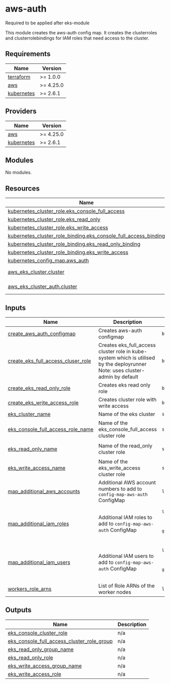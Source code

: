 # aws-auth

Required to be applied after eks-module<br>

This module creates the aws-auth config map.
It creates the clusterroles and clusterrolebindings for IAM roles that need access to the cluster.

<!-- BEGINNING OF PRE-COMMIT-TERRAFORM DOCS HOOK -->
## Requirements

| Name | Version |
|------|---------|
| <a name="requirement_terraform"></a> [terraform](#requirement\_terraform) | >= 1.0.0 |
| <a name="requirement_aws"></a> [aws](#requirement\_aws) | >= 4.25.0 |
| <a name="requirement_kubernetes"></a> [kubernetes](#requirement\_kubernetes) | >= 2.6.1 |

## Providers

| Name | Version |
|------|---------|
| <a name="provider_aws"></a> [aws](#provider\_aws) | >= 4.25.0 |
| <a name="provider_kubernetes"></a> [kubernetes](#provider\_kubernetes) | >= 2.6.1 |

## Modules

No modules.

## Resources

| Name | Type |
|------|------|
| [kubernetes_cluster_role.eks_console_full_access](https://registry.terraform.io/providers/hashicorp/kubernetes/latest/docs/resources/cluster_role) | resource |
| [kubernetes_cluster_role.eks_read_only](https://registry.terraform.io/providers/hashicorp/kubernetes/latest/docs/resources/cluster_role) | resource |
| [kubernetes_cluster_role.eks_write_access](https://registry.terraform.io/providers/hashicorp/kubernetes/latest/docs/resources/cluster_role) | resource |
| [kubernetes_cluster_role_binding.eks_console_full_access_binding](https://registry.terraform.io/providers/hashicorp/kubernetes/latest/docs/resources/cluster_role_binding) | resource |
| [kubernetes_cluster_role_binding.eks_read_only_binding](https://registry.terraform.io/providers/hashicorp/kubernetes/latest/docs/resources/cluster_role_binding) | resource |
| [kubernetes_cluster_role_binding.eks_write_access](https://registry.terraform.io/providers/hashicorp/kubernetes/latest/docs/resources/cluster_role_binding) | resource |
| [kubernetes_config_map.aws_auth](https://registry.terraform.io/providers/hashicorp/kubernetes/latest/docs/resources/config_map) | resource |
| [aws_eks_cluster.cluster](https://registry.terraform.io/providers/hashicorp/aws/latest/docs/data-sources/eks_cluster) | data source |
| [aws_eks_cluster_auth.cluster](https://registry.terraform.io/providers/hashicorp/aws/latest/docs/data-sources/eks_cluster_auth) | data source |

## Inputs

| Name | Description | Type | Default | Required |
|------|-------------|------|---------|:--------:|
| <a name="input_create_aws_auth_configmap"></a> [create\_aws\_auth\_configmap](#input\_create\_aws\_auth\_configmap) | Creates aws-auth configmap | `bool` | `true` | no |
| <a name="input_create_eks_full_access_cluser_role"></a> [create\_eks\_full\_access\_cluser\_role](#input\_create\_eks\_full\_access\_cluser\_role) | Creates eks\_full\_access cluster role in kube-system which is utilised by the deployrunner Note: uses cluster-admin by default | `bool` | `false` | no |
| <a name="input_create_eks_read_only_role"></a> [create\_eks\_read\_only\_role](#input\_create\_eks\_read\_only\_role) | Creates eks read only role | `bool` | `true` | no |
| <a name="input_create_eks_write_access_role"></a> [create\_eks\_write\_access\_role](#input\_create\_eks\_write\_access\_role) | Creates cluster role with write access | `bool` | `false` | no |
| <a name="input_eks_cluster_name"></a> [eks\_cluster\_name](#input\_eks\_cluster\_name) | Name of the eks cluster | `string` | n/a | yes |
| <a name="input_eks_console_full_access_role_name"></a> [eks\_console\_full\_access\_role\_name](#input\_eks\_console\_full\_access\_role\_name) | Name of the eks\_console\_full\_access cluster role | `string` | `"eks-console-full-access"` | no |
| <a name="input_eks_read_only_name"></a> [eks\_read\_only\_name](#input\_eks\_read\_only\_name) | Name of the read\_only cluster role | `string` | `"eks-read-only"` | no |
| <a name="input_eks_write_access_name"></a> [eks\_write\_access\_name](#input\_eks\_write\_access\_name) | Name of the eks\_write\_access cluster role | `string` | `"eks-write-access"` | no |
| <a name="input_map_additional_aws_accounts"></a> [map\_additional\_aws\_accounts](#input\_map\_additional\_aws\_accounts) | Additional AWS account numbers to add to `config-map-aws-auth` ConfigMap | `list(string)` | `[]` | no |
| <a name="input_map_additional_iam_roles"></a> [map\_additional\_iam\_roles](#input\_map\_additional\_iam\_roles) | Additional IAM roles to add to `config-map-aws-auth` ConfigMap | <pre>list(object({<br>    rolearn  = string<br>    username = string<br>    groups   = list(string)<br>  }))</pre> | `[]` | no |
| <a name="input_map_additional_iam_users"></a> [map\_additional\_iam\_users](#input\_map\_additional\_iam\_users) | Additional IAM users to add to `config-map-aws-auth` ConfigMap | <pre>list(object({<br>    userarn  = string<br>    username = string<br>    groups   = list(string)<br>  }))</pre> | `[]` | no |
| <a name="input_workers_role_arns"></a> [workers\_role\_arns](#input\_workers\_role\_arns) | List of Role ARNs of the worker nodes | `list(string)` | `[]` | no |

## Outputs

| Name | Description |
|------|-------------|
| <a name="output_eks_console_cluster_role"></a> [eks\_console\_cluster\_role](#output\_eks\_console\_cluster\_role) | n/a |
| <a name="output_eks_console_full_access_cluster_role_group"></a> [eks\_console\_full\_access\_cluster\_role\_group](#output\_eks\_console\_full\_access\_cluster\_role\_group) | n/a |
| <a name="output_eks_read_only_group_name"></a> [eks\_read\_only\_group\_name](#output\_eks\_read\_only\_group\_name) | n/a |
| <a name="output_eks_read_only_role"></a> [eks\_read\_only\_role](#output\_eks\_read\_only\_role) | n/a |
| <a name="output_eks_write_access_group_name"></a> [eks\_write\_access\_group\_name](#output\_eks\_write\_access\_group\_name) | n/a |
| <a name="output_eks_write_access_role"></a> [eks\_write\_access\_role](#output\_eks\_write\_access\_role) | n/a |
<!-- END OF PRE-COMMIT-TERRAFORM DOCS HOOK -->
